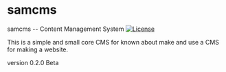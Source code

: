 # samcms
samcms -- Content Management System
[![License](https://poser.pugx.org/laravel/framework/license.svg)](https://packagist.org/packages/laravel/framework)


This is a simple and small core CMS for known about make and use a CMS for making a website.

  version 0.2.0 Beta
